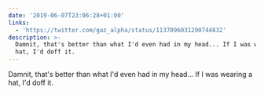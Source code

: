 ```yaml
---
date: '2019-06-07T23:06:28+01:00'
links:
  - 'https://twitter.com/gaz_alpha/status/1137096031290744832'
description: >-
  Damnit, that's better than what I'd even had in my head... If I was wearing a
  hat, I'd doff it.
---
```

Damnit, that's better than what I'd even had in my head... If I was wearing a hat, I'd doff it. 
